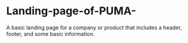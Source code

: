 # Landing-page-of-PUMA-
A basic landing page for a company or product that includes a header, footer, and some basic information.
